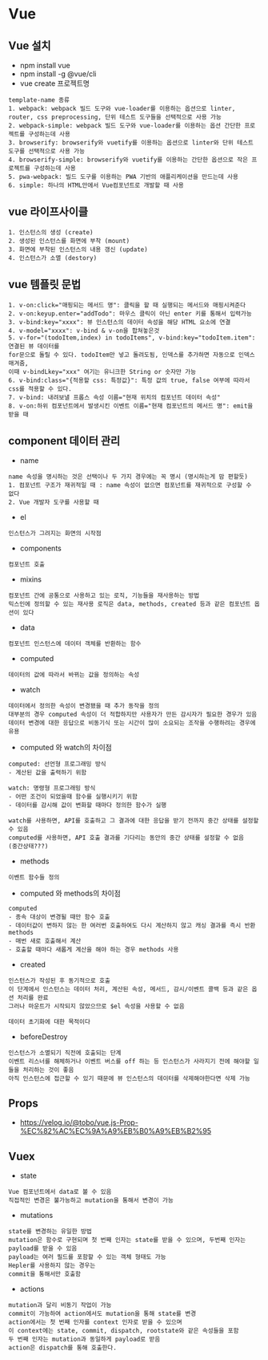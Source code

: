 # Vue

## Vue 설치
- npm install vue
- npm install -g @vue/cli
- vue create 프로젝트명
```
template-name 종류
1. webpack: webpack 빌드 도구와 vue-loader를 이용하는 옵션으로 linter, router, css preprocessing, 단위 테스트 도구들을 선택적으로 사용 가능
2. webpack-simple: webpack 빌드 도구와 vue-loader를 이용하는 옵션 간단한 프로젝트를 구성하는데 사용
3. browserify: browserify와 vuetify를 이용하는 옵션으로 linter와 단위 테스트 도구를 선택적으로 사용 가능
4. browserify-simple: browserify와 vuetify를 이용하는 간단한 옵션으로 작은 프로젝트를 구성하는데 사용
5. pwa-webpack: 빌드 도구를 이용하는 PWA 기반의 애플리케이션을 만드는데 사용
6. simple: 하나의 HTML안에서 Vue컴포넌트로 개발할 때 사용
```

## vue 라이프사이클
```
1. 인스턴스의 생성 (create)
2. 생성된 인스턴스를 화면에 부착 (mount)
3. 화면에 부착된 인스턴스의 내용 갱신 (update)
4. 인스턴스가 소멸 (destory)
```

## vue 템플릿 문법
```
1. v-on:click="매핑되는 메서드 명": 클릭을 할 때 실행되는 메서드와 매핑시켜준다
2. v-on:keyup.enter="addTodo": 마우스 클릭이 아닌 enter 키를 통해서 입력가능
3. v-bind:key="xxxx": 뷰 인스턴스의 데이터 속성을 해당 HTML 요소에 연결
4. v-model="xxxx": v-bind & v-on을 합쳐놓은것
5. v-for="(todoItem,index) in todoItems", v-bind:key="todoItem.item": 연결된 뷰 데이터를 
for문으로 돌릴 수 있다. todoItem만 넣고 돌려도됨, 인덱스를 추가하면 자동으로 인덱스 매겨줌,
이때 v-bindLkey="xxx" 여기는 유니크한 String or 숫자만 가능
6. v-bind:class="{적용할 css: 특정값}": 특정 값의 true, false 여부에 따라서 css를 적용할 수 있다.
7. v-bind: 내려보낼 프롭스 속성 이름="현재 위치의 컴포넌트 데이터 속성"
8. v-on:하위 컴포넌트에서 발생시킨 이벤트 이름="현재 컴포넌트의 메서드 명": emit을 받을 때
```

## component 데이터 관리
- name
```
name 속성을 명시하는 것은 선택이나 두 가지 경우에는 꼭 명시 (명시하는게 맘 편할듯)
1. 컴포넌트 구조가 재귀적일 때 : name 속성이 없으면 컴포넌트를 재귀적으로 구성할 수 없다
2. Vue 개발자 도구를 사용할 때
```
- el
```
인스턴스가 그려지는 화면의 시작점
```
- components
```
컴포넌트 호출
```
- mixins
```
컴포넌트 간에 공통으로 사용하고 있는 로직, 기능들을 재사용하는 방법
믹스인에 정의할 수 있는 재사용 로직은 data, methods, created 등과 같은 컴포넌트 옵션이 있다
```
- data
```
컴포넌트 인스턴스에 데이터 객체를 반환하는 함수
```
- computed
```
데이터의 값에 따라서 바뀌는 값을 정의하는 속성
```
- watch
```
데이터에서 정의한 속성이 변경됐을 때 추가 동작을 정의
대부분의 경우 computed 속성이 더 적합하지만 사용자가 만든 감시자가 필요한 경우가 있음
데이터 변경에 대한 응답으로 비동기식 또는 시간이 많이 소요되는 조작을 수행하려는 경우에 유용
```
- computed 와 watch의 차이점
```
computed: 선언형 프로그래밍 방식
- 계산된 값을 출력하기 위함

watch: 명령형 프로그래밍 방식
- 어떤 조건이 되었을때 함수를 실행시키기 위함
- 데이터를 감시해 값이 변화할 때마다 정의한 함수가 실행

watch를 사용하면, API를 호출하고 그 결과에 대한 응답을 받기 전까지 중간 상태를 설정할 수 있음
computed를 사용하면, API 호출 결과를 기다리는 동안의 중간 상태를 설정할 수 없음
(중간상태???)
```
- methods
```
이벤트 함수들 정의
```
- computed 와 methods의 차이점
```
computed
- 종속 대상이 변경될 때만 함수 호출
- 데이터값이 변하지 않는 한 여러번 호출하여도 다시 계산하지 않고 캐싱 결과를 즉시 반환
methods
- 매번 새로 호출해서 계산
- 호출할 때마다 새롭게 계산을 해야 하는 경우 methods 사용
```
- created
```
인스턴스가 작성된 후 동기적으로 호출
이 단계에서 인스턴스는 데이터 처리, 계산된 속성, 메서드, 감시/이벤트 콜백 등과 같은 옵션 처리를 완료
그러나 마운트가 시작되지 않았으므로 $el 속성을 사용할 수 없음

데이터 초기화에 대한 목적이다
```
- beforeDestroy
```
인스턴스가 소멸되기 직전에 호출되는 단계
이벤트 리스너를 해체하거나 이벤트 버스를 off 하는 등 인스턴스가 사라지기 전에 해야할 일들을 처리하는 것이 좋음
아직 인스턴스에 접근할 수 있기 때문에 뷰 인스턴스의 데이터를 삭제해야한다면 삭제 가능
```

## Props
- https://velog.io/@tobo/vue.js-Prop-%EC%82%AC%EC%9A%A9%EB%B0%A9%EB%B2%95

## Vuex
- state
```
Vue 컴포넌트에서 data로 볼 수 있음
직접적인 변경은 불가능하고 mutation을 통해서 변경이 가능
```
- mutations
```
state를 변경하는 유일한 방법
mutation은 함수로 구현되며 첫 번째 인자는 state를 받을 수 있으며, 두번째 인자는 payload를 받을 수 있음
payload는 여러 필드를 포함할 수 있는 객체 형태도 가능
Hepler를 사용하지 않는 경우는
commit을 통해서만 호출함
```
- actions
```
mutation과 달리 비동기 작업이 가능
commit이 가능하여 action에서도 mutation을 통해 state를 변경
action에서는 첫 번째 인자를 context 인자로 받을 수 있으며
이 context에는 state, commit, dispatch, rootstate와 같은 속성들을 포함
두 번째 인자는 mutation과 동일하게 payload로 받음
action은 dispatch를 통해 호출한다.
```
